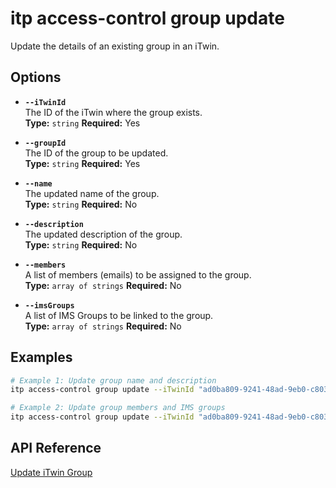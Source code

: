 # itp access-control group update

Update the details of an existing group in an iTwin.

## Options

- **`--iTwinId`**  
  The ID of the iTwin where the group exists.  
  **Type:** `string` **Required:** Yes

- **`--groupId`**  
  The ID of the group to be updated.  
  **Type:** `string` **Required:** Yes

- **`--name`**  
  The updated name of the group.  
  **Type:** `string` **Required:** No

- **`--description`**  
  The updated description of the group.  
  **Type:** `string` **Required:** No

- **`--members`**  
  A list of members (emails) to be assigned to the group.  
  **Type:** `array of strings` **Required:** No

- **`--imsGroups`**  
  A list of IMS Groups to be linked to the group.  
  **Type:** `array of strings` **Required:** No

## Examples

```bash
# Example 1: Update group name and description
itp access-control group update --iTwinId "ad0ba809-9241-48ad-9eb0-c8038c1a1d51" --groupId "bf4d8b36-25d7-4b72-b38b-12c1f0325f42" --name "Updated Engineering Team" --description "Updated description"

# Example 2: Update group members and IMS groups
itp access-control group update --iTwinId "ad0ba809-9241-48ad-9eb0-c8038c1a1d51" --groupId "bf4d8b36-25d7-4b72-b38b-12c1f0325f42" --members '["john.doe@example.com", "jane.doe@example.com"]' --imsGroups '["Sample IMS Group"]'
```

## API Reference

[Update iTwin Group](https://developer.bentley.com/apis/access-control-v2/operations/update-itwin-group/)
